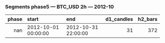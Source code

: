 ### Segments phase5 — BTC_USD 2h — 2012-10

|   phase | start               | end                 |   d1_candles |   h2_bars |
|--------:|:--------------------|:--------------------|-------------:|----------:|
|     nan | 2012-10-01 00:00:00 | 2012-10-31 22:00:00 |           31 |       372 |